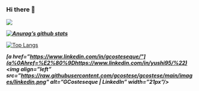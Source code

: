 ### Hi there 👋

![](https://img.shields.io/badge/Code-React-informational?style=flat&logo=react&color=61DAFB)


***[![Anurag’s github stats](https://github-readme-stats.vercel.app/api?username=gcostese)](https://github.com/gcostese)***

[![Top Langs](https://github-readme-stats.vercel.app/api/top-langs/?username=gcostese&layout=compact)](https://github.com/gcostese)


***[a
href=”https://www.linkedin.com/in/gcosteseque/"](a%0Ahref=%E2%80%9Dhttps://www.linkedin.com/in/yushi95/%22)<img align=”left”
src=”https://raw.githubusercontent.com/gcostese/gcostese/main/images/linkedin.png"
alt=”GCosteseque | LinkedIn” width=”21px”/></a>***










<!--
**gcostese/gcostese** is a ✨ _special_ ✨ repository because its `README.md` (this file) appears on your GitHub profile.

Here are some ideas to get you started:

- 🔭 I’m currently working on ...
- 🌱 I’m currently learning ...
- 👯 I’m looking to collaborate on ...
- 🤔 I’m looking for help with ...
- 💬 Ask me about ...
- 📫 How to reach me: ...
- 😄 Pronouns: ...
- ⚡ Fun fact: ...
-->
